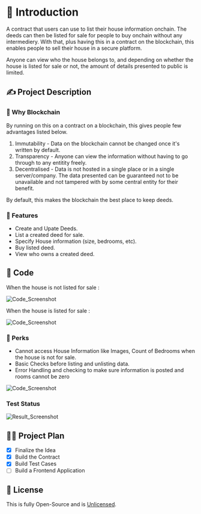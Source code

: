 # 👋 Introduction

A contract that users can use to list their house information onchain. The deeds can then be listed for sale for people to buy onchain without any intermediery. With that, plus having this in a contract on the blockchain, this enables people to sell their house in a secure platform.

Anyone can view who the house belongs to, and depending on whether the house is listed for sale or not, the amount of details presented to public is limited.

## ✍️ Project Description

### 🤔 Why Blockchain

By running on this on a contract on a blockchain, this gives people few advantages listed below.

1. Immutability - Data on the blockchain cannot be changed once it's written by default.
2. Transparency - Anyone can view the information without having to go through to any entitity freely.
3. Decentralised - Data is not hosted in a single place or in a single server/company. The data presented can be guaranteed not to be unavailable and not tampered with by some central entity for their benefit.

By default, this makes the blockchain the best place to keep deeds.

### 🤩 Features

- Create and Upate Deeds.
- List a created deed for sale.
- Specify House information (size, bedrooms, etc).
- Buy listed deed.
- View who owns a created deed.

## 🤖 Code

When the house is not listed for sale :

![Code_Screenshot](https://i.imgur.com/gZZ1ASv.png)

When the house is listed for sale :

![Code_Screenshot](https://i.imgur.com/ULqAr9x.png)

### 👀 Perks

- Cannot access House Information like Images, Count of Bedrooms when the house is not for sale.
- Basic Checks before listing and unlisting data.
- Error Handling and checking to make sure information is posted and rooms cannot be zero

![Code_Screenshot](https://i.imgur.com/qorZdlx.png)

### Test Status

![Result_Screenshot](https://i.imgur.com/glsxteZ.png)

## 👨‍🔧 Project Plan

- [x] Finalize the Idea
- [x] Build the Contract
- [x] Build Test Cases
- [ ] Build a Frontend Application

## 🤝 License

This is fully Open-Source and is [Unlicensed](https://unlicense.org/).
